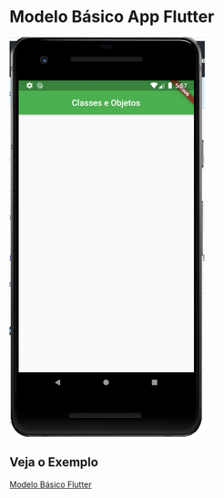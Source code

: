 # Modelo Básico App Flutter

<img src="https://github.com/brendowR/senac/blob/master/Aulas_Thiago/Aula4/Capturar.PNG" eigth="200">

## Veja o Exemplo
[Modelo Básico Flutter](modelo.dart)
